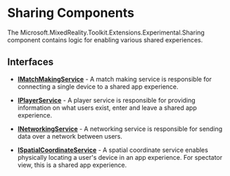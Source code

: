 # Sharing Components
The Microsoft.MixedReality.Toolkit.Extensions.Experimental.Sharing component contains logic for enabling various shared experiences.

## Interfaces
* [**IMatchMakingService**](xref:Microsoft.MixedReality.Toolkit.Extensions.Experimental.Sharing.IMatchMakingService) - A match making service is responsible for connecting a single device to a shared app experience.

* [**IPlayerService**](xref:Microsoft.MixedReality.Toolkit.Extensions.Experimental.Sharing.IPlayerService)  - A player service is responsible for providing information on what users exist, enter and leave a shared app experience.

* [**INetworkingService**](xref:Microsoft.MixedReality.Toolkit.Extensions.Experimental.Sharing.INetworkingService) - A networking service is responsible for sending data over a network between users.

* [**ISpatialCoordinateService**](xref:Microsoft.MixedReality.Toolkit.Extensions.Experimental.Sharing.ISpatialCoordinateService) - A spatial coordinate service enables physically locating a user's device in an app experience. For spectator view, this is a shared app experience. 
